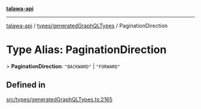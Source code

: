 [**talawa-api**](../../../README.md)

***

[talawa-api](../../../modules.md) / [types/generatedGraphQLTypes](../README.md) / PaginationDirection

# Type Alias: PaginationDirection

\> **PaginationDirection**: `"BACKWARD"` \| `"FORWARD"`

## Defined in

[src/types/generatedGraphQLTypes.ts:2165](https://github.com/PalisadoesFoundation/talawa-api/blob/6bd0fecc1032af2aa70d925c85724d9fec2350f9/src/types/generatedGraphQLTypes.ts#L2165)

